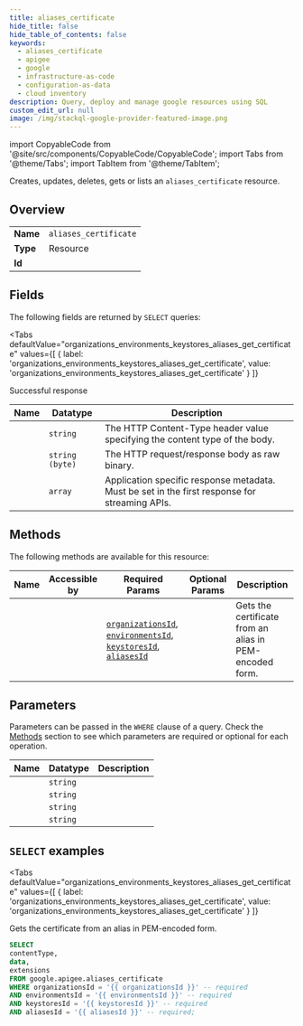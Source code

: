 ```yaml
--- 
title: aliases_certificate
hide_title: false
hide_table_of_contents: false
keywords:
  - aliases_certificate
  - apigee
  - google
  - infrastructure-as-code
  - configuration-as-data
  - cloud inventory
description: Query, deploy and manage google resources using SQL
custom_edit_url: null
image: /img/stackql-google-provider-featured-image.png
---
```


import CopyableCode from '@site/src/components/CopyableCode/CopyableCode';
import Tabs from '@theme/Tabs';
import TabItem from '@theme/TabItem';

Creates, updates, deletes, gets or lists an <code>aliases_certificate</code> resource.

## Overview
<table><tbody>
<tr><td><b>Name</b></td><td><code>aliases_certificate</code></td></tr>
<tr><td><b>Type</b></td><td>Resource</td></tr>
<tr><td><b>Id</b></td><td><CopyableCode code="google.apigee.aliases_certificate" /></td></tr>
</tbody></table>

## Fields

The following fields are returned by `SELECT` queries:

<Tabs
    defaultValue="organizations_environments_keystores_aliases_get_certificate"
    values={[
        { label: 'organizations_environments_keystores_aliases_get_certificate', value: 'organizations_environments_keystores_aliases_get_certificate' }
    ]}
>
<TabItem value="organizations_environments_keystores_aliases_get_certificate">

Successful response

<table>
<thead>
    <tr>
    <th>Name</th>
    <th>Datatype</th>
    <th>Description</th>
    </tr>
</thead>
<tbody>
<tr>
    <td><CopyableCode code="contentType" /></td>
    <td><code>string</code></td>
    <td>The HTTP Content-Type header value specifying the content type of the body.</td>
</tr>
<tr>
    <td><CopyableCode code="data" /></td>
    <td><code>string (byte)</code></td>
    <td>The HTTP request/response body as raw binary.</td>
</tr>
<tr>
    <td><CopyableCode code="extensions" /></td>
    <td><code>array</code></td>
    <td>Application specific response metadata. Must be set in the first response for streaming APIs.</td>
</tr>
</tbody>
</table>
</TabItem>
</Tabs>

## Methods

The following methods are available for this resource:

<table>
<thead>
    <tr>
    <th>Name</th>
    <th>Accessible by</th>
    <th>Required Params</th>
    <th>Optional Params</th>
    <th>Description</th>
    </tr>
</thead>
<tbody>
<tr>
    <td><a href="#organizations_environments_keystores_aliases_get_certificate"><CopyableCode code="organizations_environments_keystores_aliases_get_certificate" /></a></td>
    <td><CopyableCode code="select" /></td>
    <td><a href="#parameter-organizationsId"><code>organizationsId</code></a>, <a href="#parameter-environmentsId"><code>environmentsId</code></a>, <a href="#parameter-keystoresId"><code>keystoresId</code></a>, <a href="#parameter-aliasesId"><code>aliasesId</code></a></td>
    <td></td>
    <td>Gets the certificate from an alias in PEM-encoded form.</td>
</tr>
</tbody>
</table>

## Parameters

Parameters can be passed in the `WHERE` clause of a query. Check the [Methods](#methods) section to see which parameters are required or optional for each operation.

<table>
<thead>
    <tr>
    <th>Name</th>
    <th>Datatype</th>
    <th>Description</th>
    </tr>
</thead>
<tbody>
<tr id="parameter-aliasesId">
    <td><CopyableCode code="aliasesId" /></td>
    <td><code>string</code></td>
    <td></td>
</tr>
<tr id="parameter-environmentsId">
    <td><CopyableCode code="environmentsId" /></td>
    <td><code>string</code></td>
    <td></td>
</tr>
<tr id="parameter-keystoresId">
    <td><CopyableCode code="keystoresId" /></td>
    <td><code>string</code></td>
    <td></td>
</tr>
<tr id="parameter-organizationsId">
    <td><CopyableCode code="organizationsId" /></td>
    <td><code>string</code></td>
    <td></td>
</tr>
</tbody>
</table>

## `SELECT` examples

<Tabs
    defaultValue="organizations_environments_keystores_aliases_get_certificate"
    values={[
        { label: 'organizations_environments_keystores_aliases_get_certificate', value: 'organizations_environments_keystores_aliases_get_certificate' }
    ]}
>
<TabItem value="organizations_environments_keystores_aliases_get_certificate">

Gets the certificate from an alias in PEM-encoded form.

```sql
SELECT
contentType,
data,
extensions
FROM google.apigee.aliases_certificate
WHERE organizationsId = '{{ organizationsId }}' -- required
AND environmentsId = '{{ environmentsId }}' -- required
AND keystoresId = '{{ keystoresId }}' -- required
AND aliasesId = '{{ aliasesId }}' -- required;
```
</TabItem>
</Tabs>
